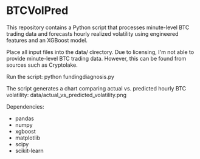 # BTCVolPred
This repository contains a Python script that processes minute-level BTC trading data and forecasts hourly realized volatility using engineered features and an XGBoost model.

Place all input files into the data/ directory. Due to licensing, I'm not able to provide minute-level BTC trading data. However, this can be found from sources such as Cryptolake. 

Run the script:
python fundingdiagnosis.py

The script generates a chart comparing actual vs. predicted hourly BTC volatility:
data/actual_vs_predicted_volatility.png

Dependencies:
- pandas
- numpy
- xgboost
- matplotlib
- scipy
- scikit-learn
